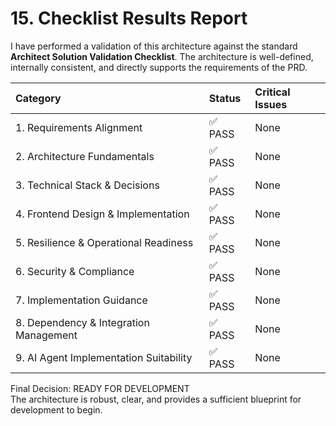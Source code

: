 # **15\. Checklist Results Report**

I have performed a validation of this architecture against the standard **Architect Solution Validation Checklist**. The architecture is well-defined, internally consistent, and directly supports the requirements of the PRD.

| Category | Status | Critical Issues |
| :---- | :---- | :---- |
| 1\. Requirements Alignment | ✅ PASS | None |
| 2\. Architecture Fundamentals | ✅ PASS | None |
| 3\. Technical Stack & Decisions | ✅ PASS | None |
| 4\. Frontend Design & Implementation | ✅ PASS | None |
| 5\. Resilience & Operational Readiness | ✅ PASS | None |
| 6\. Security & Compliance | ✅ PASS | None |
| 7\. Implementation Guidance | ✅ PASS | None |
| 8\. Dependency & Integration Management | ✅ PASS | None |
| 9\. AI Agent Implementation Suitability | ✅ PASS | None |

Final Decision: READY FOR DEVELOPMENT  
The architecture is robust, clear, and provides a sufficient blueprint for development to begin.
